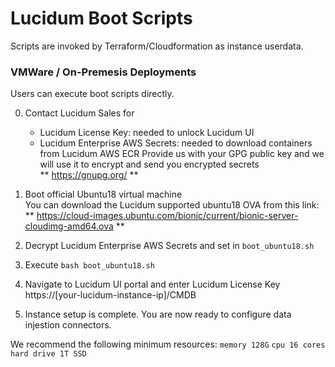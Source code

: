 # Lucidum Boot Scripts

Scripts are invoked by Terraform/Cloudformation as instance userdata.

### VMWare / On-Premesis Deployments

Users can execute boot scripts directly.

0. Contact Lucidum Sales for
   - Lucidum License Key: needed to unlock Lucidum UI
   - Lucidum Enterprise AWS Secrets: needed to download containers from Lucidum AWS ECR
   Provide us with your GPG public key and we will use it to encrypt and send you encrypted secrets\
   ** https://gnupg.org/ **

1. Boot official Ubuntu18 virtual machine\
   You can download the Lucidum supported ubuntu18 OVA from this link:\
   ** https://cloud-images.ubuntu.com/bionic/current/bionic-server-cloudimg-amd64.ova **

2. Decrypt Lucidum Enterprise AWS Secrets and set in `boot_ubuntu18.sh`

3. Execute `bash boot_ubuntu18.sh`

4. Navigate to Lucidum UI portal and enter Lucidum License Key https://[your-lucidum-instance-ip]/CMDB

5. Instance setup is complete. You are now ready to configure data injestion connectors.

We recommend the following minimum resources:
`memory 128G`
`cpu 16 cores`
`hard drive 1T SSD`
